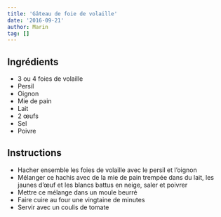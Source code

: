 ```yaml
---
title: 'Gâteau de foie de volaille'
date: '2016-09-21'
author: Marin
tag: []
---
```

## Ingrédients
- 3 ou 4 foies de volaille
- Persil
- Oignon
- Mie de pain
- Lait
- 2 œufs
- Sel
- Poivre

## Instructions
- Hacher ensemble les foies de volaille avec le persil et l’oignon
- Mélanger ce hachis avec de la mie de pain trempée dans du lait, les jaunes d’œuf et les blancs battus en neige, saler et poivrer
- Mettre ce mélange dans un moule beurré
- Faire cuire au four une vingtaine de minutes
- Servir avec un coulis de tomate

